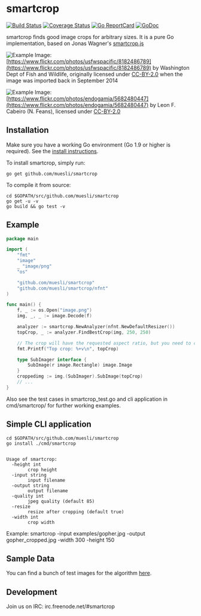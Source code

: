 smartcrop
==========

[![Build Status](https://travis-ci.org/muesli/smartcrop.svg?branch=master)](https://travis-ci.org/muesli/smartcrop)
[![Coverage Status](https://coveralls.io/repos/github/muesli/smartcrop/badge.svg?branch=master)](https://coveralls.io/github/muesli/smartcrop?branch=master)
[![Go ReportCard](http://goreportcard.com/badge/muesli/smartcrop)](http://goreportcard.com/report/muesli/smartcrop)
[![GoDoc](https://godoc.org/github.com/golang/gddo?status.svg)](https://godoc.org/github.com/muesli/smartcrop)

smartcrop finds good image crops for arbitrary sizes. It is a pure Go implementation, based on Jonas Wagner's [smartcrop.js](https://github.com/jwagner/smartcrop.js)

![Example](./examples/gopher.jpg)
Image: [https://www.flickr.com/photos/usfwspacific/8182486789](https://www.flickr.com/photos/usfwspacific/8182486789) by Washington Dept of Fish and Wildlife, originally licensed under [CC-BY-2.0](https://creativecommons.org/licenses/by/2.0/) when the image was imported back in September 2014

![Example](./examples/goodtimes.jpg)
Image: [https://www.flickr.com/photos/endogamia/5682480447](https://www.flickr.com/photos/endogamia/5682480447) by Leon F. Cabeiro (N. Feans), licensed under [CC-BY-2.0](https://creativecommons.org/licenses/by/2.0/)

## Installation

Make sure you have a working Go environment (Go 1.9 or higher is required).
See the [install instructions](http://golang.org/doc/install.html).

To install smartcrop, simply run:

    go get github.com/muesli/smartcrop

To compile it from source:

    cd $GOPATH/src/github.com/muesli/smartcrop
    go get -u -v
    go build && go test -v

## Example
```go
package main

import (
	"fmt"
	"image"
	_ "image/png"
	"os"

	"github.com/muesli/smartcrop"
	"github.com/muesli/smartcrop/nfnt"
)

func main() {
	f, _ := os.Open("image.png")
	img, _, _ := image.Decode(f)

	analyzer := smartcrop.NewAnalyzer(nfnt.NewDefaultResizer())
	topCrop, _ := analyzer.FindBestCrop(img, 250, 250)

	// The crop will have the requested aspect ratio, but you need to copy/scale it yourself
	fmt.Printf("Top crop: %+v\n", topCrop)

	type SubImager interface {
		SubImage(r image.Rectangle) image.Image
	}
	croppedimg := img.(SubImager).SubImage(topCrop)
	// ...
}
```

Also see the test cases in smartcrop_test.go and cli application in cmd/smartcrop/ for further working examples.

## Simple CLI application

    cd $GOPATH/src/github.com/muesli/smartcrop  
    go install ./cmd/smartcrop


    Usage of smartcrop:
      -height int
            crop height
      -input string
            input filename
      -output string
            output filename
      -quality int
            jpeg quality (default 85)
      -resize
            resize after cropping (default true)
      -width int
            crop width

Example:
    smartcrop -input examples/gopher.jpg -output gopher_cropped.jpg -width 300 -height 150

## Sample Data
You can find a bunch of test images for the algorithm [here](https://github.com/muesli/smartcrop-samples).

## Development
Join us on IRC: irc.freenode.net/#smartcrop
